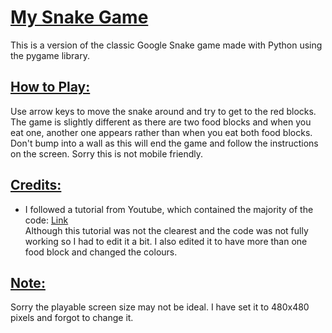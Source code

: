# <ins>My Snake Game<ins>
This is a version of the classic Google Snake game made with Python using the pygame library.

## <ins>How to Play:<ins>
Use arrow keys to move the snake around and try to get to the red blocks. The game is slightly different as there are two food blocks and when you eat one, another one appears rather than when you eat both food blocks. Don't bump into a wall as this will end the game and follow the instructions on the screen.
Sorry this is not mobile friendly.

## <ins>Credits:<ins>
- I followed a tutorial from Youtube, which contained the majority of the code: [Link](https://www.youtube.com/watch?v=9bBgyOkoBQ0&t=1s&pp=ygUMcHlnYW1lIHNuYWtl) \
Although this tutorial was not the clearest and the code was not fully working so I had to edit it a bit. I also edited it to have more than one food block and changed the colours.

## <ins>Note:<ins>
Sorry the playable screen size may not be ideal. I have set it to 480x480 pixels and forgot to change it.
